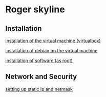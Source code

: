 # Roger skyline

## Installation


[installation of the virtual machine (virtualbox)](https://github.com/fxbabin/roger_skyline/blob/master/install/vm_install.md)

[installation of debian on the virtual machine](https://github.com/fxbabin/roger_skyline/blob/master/install/debian_install.md)

[installation of software (as root)](https://github.com/fxbabin/roger_skyline/blob/master/install/debian_software_install.md)

## Network and Security

[setting up static ip and netmask](https://github.com/fxbabin/roger_skyline/blob/master/network_security/setup_static_ip.md)
